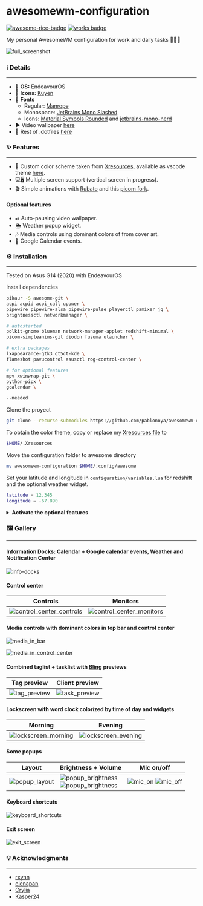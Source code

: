 # awesomewm-configuration

[![awesome-rice-badge](https://raw.githubusercontent.com/zemmsoares/awesome-rices/main/assets/awesome-rice-badge.svg)](https://github.com/zemmsoares/awesome-rices)
[![works badge](https://cdn.jsdelivr.net/gh/nikku/works-on-my-machine@v0.2.0/badge.svg)](https://github.com/nikku/works-on-my-machine)

My personal AwesomeWM configuration for work and daily tasks 👨🏼‍💻

![full_screenshot](./screenshots/full.png)

### ℹ️ Details

---

- 🐧 **OS:** EndeavourOS
- 🌙 **Icons:** [Küyen](https://gitlab.com/froodo_alexis/kuyen-icons)
- 🔡 **Fonts**
  - Regular: [Manrope](https://www.gent.media/manrope)
  - Monospace: [JetBrains Mono Slashed](https://github.com/sharpjs/JetBrainsMonoSlashed#installation)
  - Icons: [Material Symbols Rounded](https://github.com/google/material-design-icons/tree/master/variablefont) and [jetbrains-mono-nerd](https://archlinux.org/packages/community/any/ttf-jetbrains-mono-nerd/)
- ▶ Video wallpaper [here](https://mylivewallpapers.com/sci-fi/pixel-cyberpunk-metropolis-animated-wallpaper/)
- 📄 Rest of .dotfiles [here](https://github.com/pablonoya/dotfiles)

### ✨ Features

---

- 🎨 Custom color scheme taken from [Xresources](https://github.com/pablonoya/dotfiles/blob/main/Xresources), available as vscode theme [here](https://github.com/pablonoya/seramuriana).
- 💻🖥 Multiple screen support (vertical screen in progress).
- 🎬 Simple animations with [Rubato](https://github.com/andOrlando/rubato) and this [picom fork](https://github.com/fdev31/picom).

#### Optional features

- ⏯ Auto-pausing video wallpaper.
- 🌦 Weather popup widget.
- 🎶 Media controls using dominant colors of from cover art.
- 📅 Google Calendar events.

### ⚙ Installation

---

Tested on Asus G14 (2020) with EndeavourOS

Install dependencies

```sh
pikaur -S awesome-git \
acpi acpid acpi_call upower \
pipewire pipewire-alsa pipewire-pulse playerctl pamixer jq \
brightnessctl networkmanager \

# autostarted
polkit-gnome blueman network-manager-applet redshift-minimal \
picom-simpleanims-git diodon fusuma ulauncher \

# extra packages
lxappearance-gtk3 qt5ct-kde \
flameshot pavucontrol asusctl rog-control-center \

# for optional features
mpv xwinwrap-git \
python-pipx \
gcalendar \

--needed
```

Clone the proyect

```sh
git clone --recurse-submodules https://github.com/pablonoya/awesomewm-configuration
```

To obtain the color theme, copy or replace my [Xresources file](https://github.com/pablonoya/dotfiles/blob/main/Xresources) to

```sh
$HOME/.Xresources
```

Move the configuration folder to awesome directory

```sh
mv awesomewm-configuration $HOME/.config/awesome
```

Set your latitude and longitude in `configuration/variables.lua` for redshift and the optional weather widget.

```lua
latitude = 12.345
longitude = -67.890
```

<details>
<summary><b>Activate the optional features</b></summary>

Set corresponding parameters `configuration/variables.lua`,

#### Auto pausing Video wallpaper

Set video paths, vertical video is optional and it's used on vertical screens.

```lua
-- Video wallpaper
videowallpaper_path = HOME .. "/videos/video-wallpaper.mp4"
videowallpaper_vertical_path = HOME .. "/videos/video-wallpaper-vertical.mp4"
```

#### Media controls with dominant colors

1. Install my [dominantcolors script](https://github.com/pablonoya/dominantcolors) with pipx.

```sh
pipx install git+https://github.com/pablonoya/dominantcolors.git
```

2. Set the script path.

```lua
-- Dominantcolors script path
dominantcolors_path = HOME .. "/.local/bin/dominantcolors",
```

#### Google Calendar events

Set gcalendar command with your account and output as json.

```lua
-- gcalendar requires output in json
gcalendar_command = "gcalendar --output json --no-of-days 3",
```

#### Weather

Set your [OpenWeather](https://openweathermap.org/) API key.

```lua
-- OpenWeather api key
weather_api_key = "y0ur4p1k3yc0m35h3r3"
```

</details>

### 🖼 Gallery

---

#### Information Docks: Calendar + Google calendar events, Weather and Notification Center

![info-docks](./screenshots/info-docks.png)

#### Control center

|                               Controls                                |                               Monitors                                |
| :-------------------------------------------------------------------: | :-------------------------------------------------------------------: |
| ![control_center_controls](./screenshots/control_center_controls.png) | ![control_center_monitors](./screenshots/control_center_monitors.png) |

#### Media controls with dominant colors in top bar and control center

![media_in_bar](./screenshots/media_in_bar.png)

![media_in_control_center](./screenshots/media_popup.png)

#### Combined taglist + tasklist with [Bling](https://github.com/BlingCorp/bling) previews

|                  Tag preview                  |                 Client preview                  |
| :-------------------------------------------: | :---------------------------------------------: |
| ![tag_preview](./screenshots/tag_preview.png) | ![task_preview](./screenshots/task_preview.png) |

#### Lockscreen with word clock colorized by time of day and widgets

| Morning                                                     | Evening                                                     |
| ----------------------------------------------------------- | ----------------------------------------------------------- |
| ![lockscreen_morning](./screenshots/lockscreen_morning.png) | ![lockscreen_evening](./screenshots/lockscreen_evening.png) |

#### Some popups

| Layout                                          | Brightness + Volume                                                                                               | Mic on/off                                                                |
| ----------------------------------------------- | ----------------------------------------------------------------------------------------------------------------- | ------------------------------------------------------------------------- |
| ![popup_layout](./screenshots/popup_layout.png) | ![popup_brightness](./screenshots/popup_brightness.png) <br/> ![popup_brightness](./screenshots/popup_volume.png) | ![mic_on](./screenshots/mic_on.png) ![mic_off](./screenshots/mic_off.png) |

#### Keyboard shortcuts

![keyboard_shortcuts](./screenshots/keyboard_shortcuts.png)

#### Exit screen

![exit_screen](./screenshots/exit_screen.png)

### 💡 Acknowledgments

---

- [rxyhn](https://github.com/rxyhn)
- [elenapan](https://github.com/elenapan)
- [Crylia](https://github.com/Crylia)
- [Kasper24](https://github.com/Kasper24)
